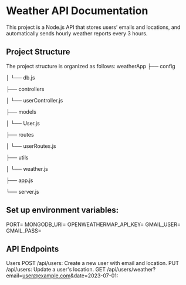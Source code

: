 # Weather API Documentation
This project is a Node.js API that stores users’ emails and locations, and automatically sends hourly weather reports every 3 hours.

## Project Structure

The project structure is organized as follows:
weatherApp
├── config

│ └── db.js

├── controllers

│ └── userController.js

├── models

│ └── User.js

├── routes

│ └── userRoutes.js

├── utils

│ └── weather.js

├── app.js

└── server.js

## Set up environment variables:
PORT=
MONGODB_URI=
OPENWEATHERMAP_API_KEY=
GMAIL_USER=
GMAIL_PASS=

## API Endpoints

Users
POST /api/users: Create a new user with email and location.
PUT /api/users: Update a user's location.
GET /api/users/weather?email=user@example.com&date=2023-07-01: 


